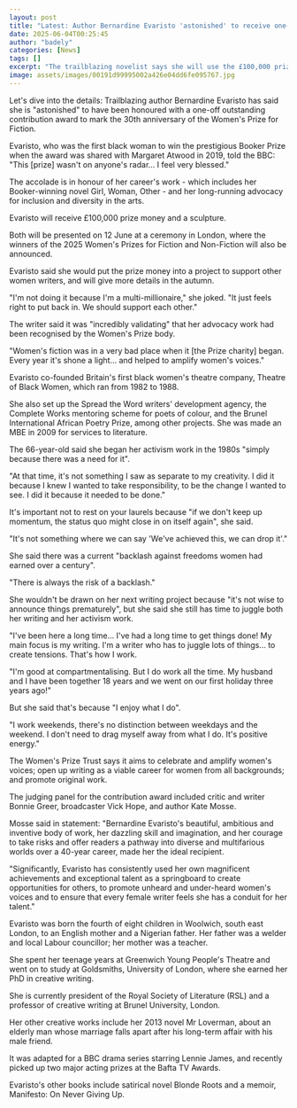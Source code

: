 ```yaml
---
layout: post
title: "Latest: Author Bernardine Evaristo 'astonished' to receive one-off £100k prize"
date: 2025-06-04T00:25:45
author: "badely"
categories: [News]
tags: []
excerpt: "The trailblazing novelist says she will use the £100,000 prize money to support other female writers."
image: assets/images/00191d99995002a426e04dd6fe095767.jpg
---
```


Let's dive into the details: Trailblazing author Bernardine Evaristo has said she is "astonished" to have been honoured with a one-off outstanding contribution award to mark the 30th anniversary of the Women's Prize for Fiction.

Evaristo, who was the first black woman to win the prestigious Booker Prize when the award was shared with Margaret Atwood in 2019, told the BBC: "This [prize] wasn't on anyone's radar... I feel very blessed."

The accolade is in honour of her career's work - which includes her Booker-winning novel Girl, Woman, Other - and her long-running advocacy for inclusion and diversity in the arts.

Evaristo will receive £100,000 prize money and a sculpture.

Both will be presented on 12 June at a ceremony in London, where the winners of the 2025 Women's Prizes for Fiction and Non-Fiction will also be announced.

Evaristo said she would put the prize money into a project to support other women writers, and will give more details in the autumn.

"I'm not doing it because I'm a multi-millionaire," she joked. "It just feels right to put back in. We should support each other."

The writer said it was "incredibly validating" that her advocacy work had been recognised by the Women's Prize body.

"Women's fiction was in a very bad place when it [the Prize charity] began. Every year it's shone a light... and helped to amplify women's voices."

Evaristo co-founded Britain's first black women's theatre company, Theatre of Black Women, which ran from 1982 to 1988.

She also set up the Spread the Word writers' development agency, the Complete Works mentoring scheme for poets of colour, and the Brunel International African Poetry Prize, among other projects. She was made an MBE in 2009 for services to literature.

The 66-year-old said she began her activism work in the 1980s "simply because there was a need for it".

"At that time, it's not something I saw as separate to my creativity. I did it because I knew I wanted to take responsibility, to be the change I wanted to see. I did it because it needed to be done."

It's important not to rest on your laurels because "if we don't keep up momentum, the status quo might close in on itself again", she said.

"It's not something where we can say 'We've achieved this, we can drop it'."

She said there was a current "backlash against freedoms women had earned over a century".

"There is always the risk of a backlash."

She wouldn't be drawn on her next writing project because "it's not wise to announce things prematurely", but she said she still has time to juggle both her writing and her activism work.

"I've been here a long time... I've had a long time to get things done! My main focus is my writing. I'm a writer who has to juggle lots of things... to create tensions. That's how I work.

"I'm good at compartmentalising. But I do work all the time. My husband and I have been together 18 years and we went on our first holiday three years ago!"

But she said that's because "I enjoy what I do".

"I work weekends, there's no distinction between weekdays and the weekend. I don't need to drag myself away from what I do. It's positive energy."

The Women's Prize Trust says it aims to celebrate and amplify women's voices; open up writing as a viable career for women from all backgrounds; and promote original work.

The judging panel for the contribution award included critic and writer Bonnie Greer, broadcaster Vick Hope, and author Kate Mosse.

Mosse said in statement: "Bernardine Evaristo's beautiful, ambitious and inventive body of work, her dazzling skill and imagination, and her courage to take risks and offer readers a pathway into diverse and multifarious worlds over a 40-year career, made her the ideal recipient.

"Significantly, Evaristo has consistently used her own magnificent achievements and exceptional talent as a springboard to create opportunities for others, to promote unheard and under-heard women's voices and to ensure that every female writer feels she has a conduit for her talent."

Evaristo was born the fourth of eight children in Woolwich, south east London, to an English mother and a Nigerian father. Her father was a welder and local Labour councillor; her mother was a teacher.

She spent her teenage years at Greenwich Young People's Theatre and went on to study at Goldsmiths, University of London, where she earned her PhD in creative writing.

She is currently president of the Royal Society of Literature (RSL) and a professor of creative writing at Brunel University, London.

Her other creative works include her 2013 novel Mr Loverman, about an elderly man whose marriage falls apart after his long-term affair with his male friend.

It was adapted for a BBC drama series starring Lennie James, and recently picked up two major acting prizes at the Bafta TV Awards.

Evaristo's other books include satirical novel Blonde Roots and a memoir, Manifesto: On Never Giving Up.

